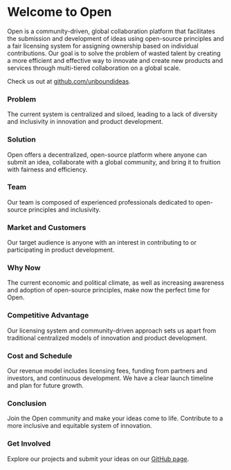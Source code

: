 # Welcome to Open

Open is a community-driven, global collaboration platform that facilitates the submission and development of ideas using open-source principles and a fair licensing system for assigning ownership based on individual contributions. Our goal is to solve the problem of wasted talent by creating a more efficient and effective way to innovate and create new products and services through multi-tiered collaboration on a global scale.

Check us out at [github.com/unboundideas](https://github.com/unboundideas).

### Problem

The current system is centralized and siloed, leading to a lack of diversity and inclusivity in innovation and product development. 

### Solution

Open offers a decentralized, open-source platform where anyone can submit an idea, collaborate with a global community, and bring it to fruition with fairness and efficiency.

### Team

Our team is composed of experienced professionals dedicated to open-source principles and inclusivity.

### Market and Customers

Our target audience is anyone with an interest in contributing to or participating in product development.

### Why Now

The current economic and political climate, as well as increasing awareness and adoption of open-source principles, make now the perfect time for Open.

### Competitive Advantage

Our licensing system and community-driven approach sets us apart from traditional centralized models of innovation and product development.

### Cost and Schedule

Our revenue model includes licensing fees, funding from partners and investors, and continuous development. We have a clear launch timeline and plan for future growth.

### Conclusion

Join the Open community and make your ideas come to life. Contribute to a more inclusive and equitable system of innovation.

### Get Involved

Explore our projects and submit your ideas on our [GitHub page](https://github.com/unboundideas).
